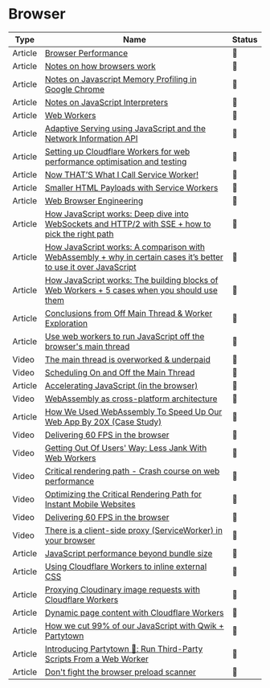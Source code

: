 # Browser

| Type    | Name                                                                                                                                                                                                                                                                                           | Status          |
| ------- | ---------------------------------------------------------------------------------------------------------------------------------------------------------------------------------------------------------------------------------------------------------------------------------------------- | --------------- |
| Article | [Browser Performance](https://www.kuniga.me/blog/2020/03/28/browser-performance.html)                                                                                                                                                                                                          | 📑              |
| Article | [Notes on how browsers work](https://www.kuniga.me/blog/2015/10/09/notes-on-how-browsers-work.html)                                                                                                                                                                                            | 📑              |
| Article | [Notes on Javascript Memory Profiling in Google Chrome](https://www.kuniga.me/blog/2015/06/07/notes-on-javascript-memory-profiling-in-google-chrome.html)                                                                                                                                      | 📑              |
| Article | [Notes on JavaScript Interpreters](https://www.kuniga.me/blog/2017/06/01/notes-on-javascript-interpreters.html)                                                                                                                                                                                | 📑              |
| Article | [Web Workers](https://www.kuniga.me/blog/2016/08/04/web-workers.html)                                                                                                                                                                                                                          | 📑              |
| Article | [Adaptive Serving using JavaScript and the Network Information API](https://dev.to/addyosmani/adaptive-serving-using-javascript-and-the-network-information-api-331p)                                                                                                                          | :bookmark_tabs: |
| Article | [Setting up Cloudflare Workers for web performance optimisation and testing](https://nooshu.com/blog/2021/03/14/setting-up-cloudflare-workers-for-web-performance-optimisation-and-testing/)                                                                                                   | :bookmark_tabs: |
| Article | [Now THAT’S What I Call Service Worker!](https://alistapart.com/article/now-thats-what-i-call-service-worker/)                                                                                                                                                                                 | :bookmark_tabs: |
| Article | [Smaller HTML Payloads with Service Workers](https://philipwalton.com/articles/smaller-html-payloads-with-service-workers/)                                                                                                                                                                    | :bookmark_tabs: |
| Article | [Web Browser Engineering](https://browser.engineering)                                                                                                                                                                                                                                         | :bookmark_tabs: |
| Article | [How JavaScript works: Deep dive into WebSockets and HTTP/2 with SSE + how to pick the right path](https://blog.sessionstack.com/how-javascript-works-deep-dive-into-websockets-and-http-2-with-sse-how-to-pick-the-right-path-584e6b8e3bf7?source=collection_home---4------0----------------) | :bookmark_tabs: |
| Article | [How JavaScript works: A comparison with WebAssembly + why in certain cases it’s better to use it over JavaScript](https://blog.sessionstack.com/how-javascript-works-a-comparison-with-webassembly-why-in-certain-cases-its-better-to-use-it-d80945172d79)                                    | :bookmark_tabs: |
| Article | [How JavaScript works: The building blocks of Web Workers + 5 cases when you should use them](https://blog.sessionstack.com/how-javascript-works-the-building-blocks-of-web-workers-5-cases-when-you-should-use-them-a547c0757f6a)                                                             | :bookmark_tabs: |
| Article | [Conclusions from Off Main Thread & Worker Exploration](https://docs.google.com/document/d/1nu0EcVNC3jtmUVWL8Gs5eCj2p_984kamNhG2nS9gOC0/edit#)                                                                                                                                                 | :bookmark_tabs: |
| Article | [Use web workers to run JavaScript off the browser's main thread](https://web.dev/off-main-thread)                                                                                                                                                                                             | :bookmark_tabs: |
| Video   | [The main thread is overworked & underpaid](https://www.youtube.com/watch?v=7Rrv9qFMWNM)                                                                                                                                                                                                       | :bookmark_tabs: |
| Video   | [Scheduling On and Off the Main Thread](https://www.youtube.com/watch?v=mDdgfyRB5kg)                                                                                                                                                                                                           | :bookmark_tabs: |
| Article | [Accelerating JavaScript (in the browser)](https://jonathandinu.com/blog/accelerating-js/)                                                                                                                                                                                                     | :bookmark_tabs: |
| Video   | [WebAssembly as cross-platform architecture](https://www.youtube.com/watch?v=l2DHjRmgAF8&ab_channel=Nordic.js)                                                                                                                                                                                 | :bookmark_tabs: |
| Article | [How We Used WebAssembly To Speed Up Our Web App By 20X (Case Study)](https://www.smashingmagazine.com/2019/04/webassembly-speed-web-app/)                                                                                                                                                     | :bookmark_tabs: |
| Video   | [Delivering 60 FPS in the browser](https://www.youtube.com/watch?v=rpNXWxMyzHQ&ab_channel=IlyaGrigorik)                                                                                                                                                                                        | :bookmark_tabs: |
| Video   | [Getting Out Of Users' Way: Less Jank With Web Workers](https://www.youtube.com/watch?v=4CWzB5Mi3Ik)                                                                                                                                                                                           | :bookmark_tabs: |
| Video   | [Critical rendering path - Crash course on web performance](https://www.youtube.com/watch?v=PkOBnYxqj3k&ab_channel=IlyaGrigorik)                                                                                                                                                               | :bookmark_tabs: |
| Video   | [Optimizing the Critical Rendering Path for Instant Mobile Websites](https://www.youtube.com/watch?v=YV1nKLWoARQ&ab_channel=IlyaGrigorik)                                                                                                                                                      | :bookmark_tabs: |
| Video   | [Delivering 60 FPS in the browser](https://www.youtube.com/watch?v=rpNXWxMyzHQ&t=1s&ab_channel=IlyaGrigorik)                                                                                                                                                                                   | :bookmark_tabs: |
| Video   | [There is a client-side proxy (ServiceWorker) in your browser](https://www.youtube.com/watch?v=etACK2qbHfc&ab_channel=IlyaGrigorik)                                                                                                                                                            | :bookmark_tabs: |
| Article | [JavaScript performance beyond bundle size](https://nolanlawson.com/2021/02/23/javascript-performance-beyond-bundle-size)                                                                                                                                                                      | :bookmark_tabs: |
| Article | [Using Cloudflare Workers to inline external CSS](https://fershad.com/writing/cloudflare-workers-inline-external-css/)                                                                                                                                                                         | :bookmark_tabs: |
| Article | [Proxying Cloudinary image requests with Cloudflare Workers](https://fershad.com/writing/proxy-cloudinary-with-cloudflare-workers/)                                                                                                                                                            | :bookmark_tabs: |
| Article | [Dynamic page content with Cloudflare Workers](https://fershad.com/writing/dynamic-page-content-with-cloudflare-workers/)                                                                                                                                                                      | :bookmark_tabs: |
| Article | [How we cut 99% of our JavaScript with Qwik + Partytown](https://www.builder.io/blog/how-we-cut-99-percent-js-with-qwik-and-partytown)                                                                                                                                                         | :bookmark_tabs: |
| Article | [Introducing Partytown 🎉: Run Third-Party Scripts From a Web Worker](https://dev.to/adamdbradley/introducing-partytown-run-third-party-scripts-from-a-web-worker-2cnp)                                                                                                                        | :bookmark_tabs: |
| Article | [Don't fight the browser preload scanner](https://web.dev/preload-scanner)                                                                                                                                                                                                                     | :bookmark_tabs: |
